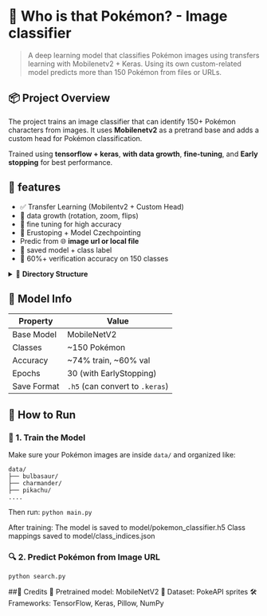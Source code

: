 # 🧠 Who is that Pokémon? - Image classifier

> A deep learning model that classifies Pokémon images using transfers learning with Mobilenetv2 + Keras. Using its own custom-related model predicts more than 150 Pokémon from files or URLs.


## 📦 Project Overview

The project trains an image classifier that can identify 150+ Pokémon characters from images. It uses **Mobilenetv2** as a pretrand base and adds a custom head for Pokémon classification.

Trained using **tensorflow + keras**, **with data growth**, **fine-tuning**, and **Early stopping** for best performance.


## 🚀 features

- ✅ Transfer Learning (Mobilentv2 + Custom Head)
- 🎨 data growth (rotation, zoom, flips)
- 🧠 fine tuning for high accuracy
- 🔁 Erustoping + Model Czechpointing
- Predic from 🌐 **image url or local file**
- 📁 saved model + class label
- 🧪 60%+ verification accuracy on 150 classes


<details> <summary>📁 <strong>Directory Structure</strong></summary>
  ```
pokemon-classifier/
├── data/                    # Pokémon images (organized by class folders)
│   ├── pikachu/
│   ├── charmander/
│   └── ...
├── model/                   # Saved model and class index map
│   ├── pokemon_classifier.h5
│   └── class_indices.json
├── main.py                  # Training script (uses transfer learning with MobileNetV2)
├── search.py                # Prediction script (predicts from image URL or file)
├── README.md                # Project documentation (this file)
  ```
</details>

## 🧪 Model Info

| Property          | Value           |
|------------------|-----------------|
| Base Model       | MobileNetV2     |
| Classes          | ~150 Pokémon    |
| Accuracy         | ~74% train, ~60% val |
| Epochs           | 30 (with EarlyStopping) |
| Save Format      | `.h5` (can convert to `.keras`) |

## 🏁 How to Run

### 🔧 1. Train the Model

Make sure your Pokémon images are inside `data/` and organized like:
```
data/
├── bulbasaur/
├── charmander/
├── pikachu/
....
```


Then run:
```python main.py```

After training:
The model is saved to model/pokemon_classifier.h5
Class mappings saved to model/class_indices.json

### 🔍 2. Predict Pokémon from Image URL
```python search.py```


##🙌 Credits
🧩 Pretrained model: MobileNetV2
🎨 Dataset: PokeAPI sprites
🛠 Frameworks: TensorFlow, Keras, Pillow, NumPy


